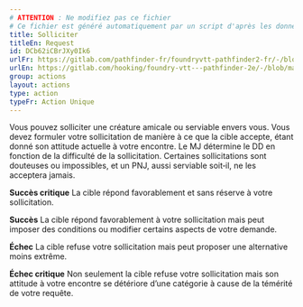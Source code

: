 ```yaml
---
# ATTENTION : Ne modifiez pas ce fichier
# Ce fichier est généré automatiquement par un script d'après les données du module Foundry VTT officiel et de sa traduction
title: Solliciter
titleEn: Request
id: DCb62iCBrJXy0Ik6
urlFr: https://gitlab.com/pathfinder-fr/foundryvtt-pathfinder2-fr/-/blob/master/data/actions/DCb62iCBrJXy0Ik6.htm
urlEn: https://gitlab.com/hooking/foundry-vtt---pathfinder-2e/-/blob/master/packs/data/actions.db/request.json
group: actions
layout: actions
type: action
typeFr: Action Unique
---
```

Vous pouvez solliciter une créature amicale ou serviable envers vous. Vous devez formuler votre sollicitation de manière à ce que la cible accepte, étant donné son attitude actuelle à votre encontre. Le MJ détermine le DD en fonction de la difficulté de la sollicitation. Certaines sollicitations sont douteuses ou impossibles, et un PNJ, aussi serviable soit‑il, ne les acceptera jamais.

**Succès critique** La cible répond favorablement et sans réserve à votre sollicitation.

**Succès** La cible répond favorablement à votre sollicitation mais peut imposer des conditions ou modifier certains aspects de votre demande.

**Échec** La cible refuse votre sollicitation mais peut proposer une alternative moins extrême.

**Échec critique** Non seulement la cible refuse votre sollicitation mais son attitude à votre encontre se détériore d’une catégorie à cause de la témérité de votre requête.


